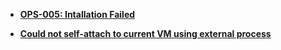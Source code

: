 
- **[OPS-005: Intallation Failed](../install/ops-005.md)**

- **[Could not self-attach to current VM using external process](../install/could-not-self-attach-to-current-vm-using-external-process.md)**
